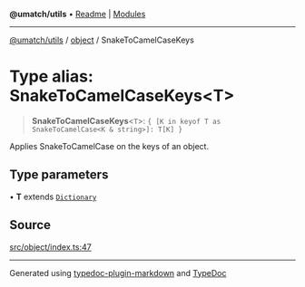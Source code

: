 **@umatch/utils** • [Readme](../../index.md) \| [Modules](../../modules.md)

***

[@umatch/utils](../../modules.md) / [object](../index.md) / SnakeToCamelCaseKeys

# Type alias: SnakeToCamelCaseKeys\<T\>

> **SnakeToCamelCaseKeys**\<`T`\>: `{ [K in keyof T as SnakeToCamelCase<K & string>]: T[K] }`

Applies SnakeToCamelCase on the keys of an object.

## Type parameters

• **T** extends [`Dictionary`](../../index/type-aliases/Dictionary.md)

## Source

[src/object/index.ts:47](https://github.com/umatch-oficial/utils/blob/7d512db/src/object/index.ts#L47)

***

Generated using [typedoc-plugin-markdown](https://www.npmjs.com/package/typedoc-plugin-markdown) and [TypeDoc](https://typedoc.org/)
